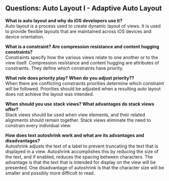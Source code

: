 ## Questions: Auto Layout I - Adaptive Auto Layout  

**What is auto layout and why do iOS developers use it?**  
Auto layout is a process used to create dynamic layout of views.  It is used to provide flexible layouts that are maintained across iOS devices and device orientation.

**What is a constraint? Are compression resistance and content hugging constraints?**  
Constraints specify how the various views relate to one another or to the view itself.  Compression resistance and content hugging are attributes of constraints.  They define which constraints have priority.

**What role does priority play? When do you adjust priority??**  
When there are conflicting constraints priorities determine which constraint will be followed.  Priorities should be adjusted when a resulting auto layout does not achieve the layout was intended.

**When should you use stack views? What advantages do stack views offer?**  
Stack views should be used when view elements, and their related alignments should remain together.  Stack views eliminate the need to constrain every individual view.

**How does text autoshrink work and what are its advantages and disadvantages?**  
Autoshrink adjusts the text of a label to prevent truncating the text that is displayed in a view.  Autoshrink accomplishes this by reducing the size of the text, and if enabled, reduces the spacing between characters.  The advantage is that the text that is intended for display on the view will be presented.  One disadvantage of autoshrink is that the character size will be smaller and possibly more difficult to read.